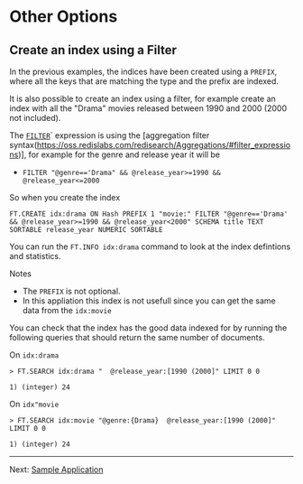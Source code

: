 # Other Options

## Create an index using a Filter

In the previous examples, the indices have been created using a `PREFIX`, where all the keys that are matching the type and the prefix are indexed.

It is also possible to create an index using a filter, for example create an index with all the "Drama" movies released between 1990 and 2000 (2000 not included).

The [`FILTER`](https://oss.redislabs.com/redisearch/Aggregations/#filter_expressions)` expression is using the [aggregation filter syntax(https://oss.redislabs.com/redisearch/Aggregations/#filter_expressions)], for example for the genre and release year it will be

* `FILTER "@genre=='Drama" && @release_year>=1990 && @release_year<=2000`

So when you create the index

`FT.CREATE idx:drama ON Hash PREFIX 1 "movie:" FILTER "@genre=='Drama' && @release_year>=1990 && @release_year<2000" SCHEMA title TEXT SORTABLE release_year NUMERIC SORTABLE `

You can run the `FT.INFO idx:drama` command to look at the index defintions and statistics.

Notes
* The `PREFIX` is not optional.
* In this appliation this index is not usefull since you can get the same data from the `idx:movie`


You can check that the index has the good data indexed for by running the following queries that should return the same number of documents.

On `idx:drama` 

```
> FT.SEARCH idx:drama "  @release_year:[1990 (2000]" LIMIT 0 0

1) (integer) 24
```

On `idx"movie`

```
> FT.SEARCH idx:movie "@genre:{Drama}  @release_year:[1990 (2000]" LIMIT 0 0

1) (integer) 24
```



----
Next: [Sample Application](010-application-development.md)

